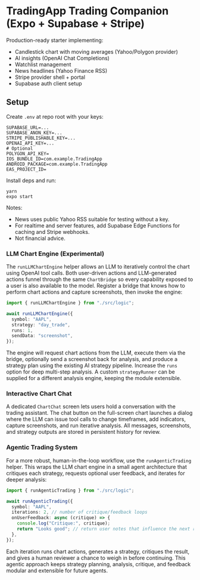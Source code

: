 # TradingApp Trading Companion (Expo + Supabase + Stripe)

Production-ready starter implementing:

- Candlestick chart with moving averages (Yahoo/Polygon provider)
- AI insights (OpenAI Chat Completions)
- Watchlist management
- News headlines (Yahoo Finance RSS)
- Stripe provider shell + portal
- Supabase auth client setup

## Setup

Create `.env` at repo root with your keys:

```
SUPABASE_URL=...
SUPABASE_ANON_KEY=...
STRIPE_PUBLISHABLE_KEY=...
OPENAI_API_KEY=...
# Optional
POLYGON_API_KEY=
IOS_BUNDLE_ID=com.example.TradingApp
ANDROID_PACKAGE=com.example.TradingApp
EAS_PROJECT_ID=
```

Install deps and run:

```
yarn
expo start
```

Notes:

- News uses public Yahoo RSS suitable for testing without a key.
- For realtime and server features, add Supabase Edge Functions for caching and Stripe webhooks.
- Not financial advice.

### LLM Chart Engine (Experimental)

The `runLLMChartEngine` helper allows an LLM to iteratively control the chart using
OpenAI tool calls. Both user-driven actions and LLM-generated actions funnel
through the same `ChartBridge` so every capability exposed to a user is also
available to the model. Register a bridge that knows how to perform chart
actions and capture screenshots, then invoke the engine:

```ts
import { runLLMChartEngine } from "./src/logic";

await runLLMChartEngine({
  symbol: "AAPL",
  strategy: "day_trade",
  runs: 1,
  sendData: "screenshot",
});
```

The engine will request chart actions from the LLM, execute them via the
bridge, optionally send a screenshot back for analysis, and produce a strategy
plan using the existing AI strategy pipeline. Increase the `runs` option for
deep multi-step analysis. A custom `strategyRunner` can be supplied for a
different analysis engine, keeping the module extensible.

### Interactive Chart Chat

A dedicated `ChartChat` screen lets users hold a conversation with the trading
assistant. The chat button on the full-screen chart launches a dialog where the
LLM can issue tool calls to change timeframes, add indicators, capture
screenshots, and run iterative analysis. All messages, screenshots, and
strategy outputs are stored in persistent history for review.

### Agentic Trading System

For a more robust, human-in-the-loop workflow, use the `runAgenticTrading`
helper. This wraps the LLM chart engine in a small agent architecture that
critiques each strategy, requests optional user feedback, and iterates for
deeper analysis:

```ts
import { runAgenticTrading } from "./src/logic";

await runAgenticTrading({
  symbol: "AAPL",
  iterations: 2, // number of critique/feedback loops
  onUserFeedback: async (critique) => {
    console.log("Critique:", critique);
    return "Looks good"; // return user notes that influence the next run
  },
});
```

Each iteration runs chart actions, generates a strategy, critiques the result,
and gives a human reviewer a chance to weigh in before continuing. This agentic
approach keeps strategy planning, analysis, critique, and feedback modular and
extensible for future agents.
